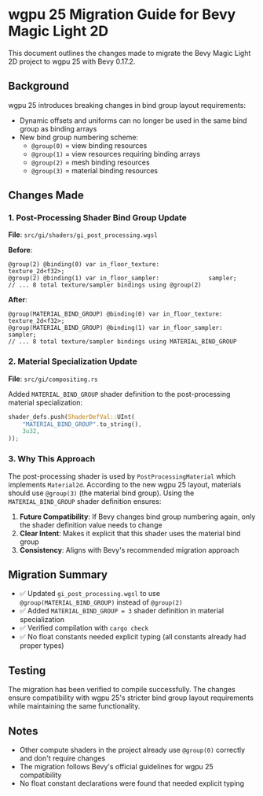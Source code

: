
# wgpu 25 Migration Guide for Bevy Magic Light 2D

This document outlines the changes made to migrate the Bevy Magic Light 2D project to wgpu 25 with Bevy 0.17.2.

## Background

wgpu 25 introduces breaking changes in bind group layout requirements:
- Dynamic offsets and uniforms can no longer be used in the same bind group as binding arrays
- New bind group numbering scheme:
  - `@group(0)` = view binding resources
  - `@group(1)` = view resources requiring binding arrays  
  - `@group(2)` = mesh binding resources
  - `@group(3)` = material binding resources

## Changes Made

### 1. Post-Processing Shader Bind Group Update

**File**: `src/gi/shaders/gi_post_processing.wgsl`

**Before**:
```wgsl
@group(2) @binding(0) var in_floor_texture:              texture_2d<f32>;
@group(2) @binding(1) var in_floor_sampler:              sampler;
// ... 8 total texture/sampler bindings using @group(2)
```

**After**:
```wgsl
@group(MATERIAL_BIND_GROUP) @binding(0) var in_floor_texture:              texture_2d<f32>;
@group(MATERIAL_BIND_GROUP) @binding(1) var in_floor_sampler:              sampler;
// ... 8 total texture/sampler bindings using MATERIAL_BIND_GROUP
```

### 2. Material Specialization Update

**File**: `src/gi/compositing.rs`

Added `MATERIAL_BIND_GROUP` shader definition to the post-processing material specialization:

```rust
shader_defs.push(ShaderDefVal::UInt(
    "MATERIAL_BIND_GROUP".to_string(),
    3u32,
));
```

### 3. Why This Approach

The post-processing shader is used by `PostProcessingMaterial` which implements `Material2d`. According to the new wgpu 25 layout, materials should use `@group(3)` (the material bind group). Using the `MATERIAL_BIND_GROUP` shader definition ensures:

1. **Future Compatibility**: If Bevy changes bind group numbering again, only the shader definition value needs to change
2. **Clear Intent**: Makes it explicit that this shader uses the material bind group
3. **Consistency**: Aligns with Bevy's recommended migration approach

## Migration Summary

- ✅ Updated `gi_post_processing.wgsl` to use `@group(MATERIAL_BIND_GROUP)` instead of `@group(2)`
- ✅ Added `MATERIAL_BIND_GROUP = 3` shader definition in material specialization
- ✅ Verified compilation with `cargo check`
- ✅ No float constants needed explicit typing (all constants already had proper types)

## Testing

The migration has been verified to compile successfully. The changes ensure compatibility with wgpu 25's stricter bind group layout requirements while maintaining the same functionality.

## Notes

- Other compute shaders in the project already use `@group(0)` correctly and don't require changes
- The migration follows Bevy's official guidelines for wgpu 25 compatibility
- No float constant declarations were found that needed explicit typing
